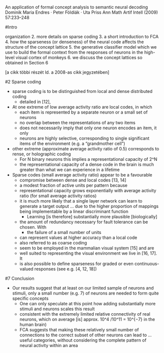 An application of formal concept analysis
to semantic neural decoding
Dominik Maria Endres · Peter Földiák · Uta Priss
Ann Math Artif Intell (2009) 57:233–248

#Intro

organization
2.  more details on sparse coding
3. a short introduction to FCA
4. how the sparseness (or denseness) of the neural code affects the structure
   of the concept lattice
5. the generative classifier model which we use to build the formal context
   from the responses of neurons in the high-level visual cortex of monkeys
6. we discuss the concept lattices so obtained in Section 6

[a cikk többi részét ld. a 2008-as cikk jegyzetében]

#2 Sparse coding

* sparse coding is to be distinguished from local and dense distributed coding
  * detailed in [12],
* At one extreme of low average activity ratio are local codes, in which
  * each item is represented by a separate neuron or a small set of neurons
  * no overlap between the representations of any two items
  * does not necessarily imply that only one neuron encodes an item, it only
  * neurons are highly selective, corresponding to single significant items
    of the environment (e.g. a “grandmother cell”)
* other extreme (approximate average activity ratio of 0.5) corresponds to
  rense, or holographic coding
  * For N binary neurons this implies a representational capacity of 2^N 
  * the representational capacity of a dense code in the brain is much
    greater than what we can experience in a lifetime
* Sparse codes (small average activity ratio) appear to be a favourable
  * compromise between dense and local codes [13, 14]
  * a modest fraction of active units per pattern because
  * representational capacity grows exponentially with average activity ratio
    (for small average activity ratios)
  * it is much more likely that a single layer network can learn to generate a
    target output ... due to the higher proportion of mappings being
    implementable by a linear discriminant function
    * Learning [is therefore] substantially more plausible [biologically]
  * the amount of redundancy necessary for fault tolerance can be chosen.  With
    * the failure of a small number of units
  * can represent values at higher accuracy than a local code
  * also referred to as coarse coding
  * seem to be employed in the mammalian visual system [15] and are
  * well suited to representing the visual environment we live in [16, 17].  It
  * is also possible to define sparseness for graded or even continuous-valued
    responses (see e.g. [4, 12, 18])

#7 Conclusion

* Our results suggest that at least on our limited sample of neurons and
  stimuli, only a small number (e.g.  7) of neurons are needed to form quite
  specific concepts
  * One can only speculate at this point how adding substantially more stimuli
    and neurons scales this result
  * consistent with the extremely limited relative connectivity of real
    neurons, which on average [is] approx.  10^4 /10^11 = 10^{−7} in the human
    brain)
  * FCA suggests that making these relatively small number of connections to
    the correct subset of other neurons can lead to ...  useful categories,
    without considering the complete pattern of neural activity within an area
